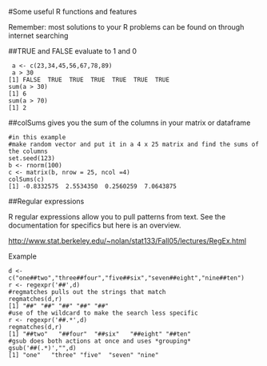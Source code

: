 #Some useful R functions and features 

Remember: most solutions to your R problems can be found on through internet searching

##TRUE and FALSE evaluate to 1 and 0

	 a <- c(23,34,45,56,67,78,89)
	 a > 30
	[1] FALSE  TRUE  TRUE  TRUE  TRUE  TRUE  TRUE
	sum(a > 30)
	[1] 6
	sum(a > 70)
	[1] 2
	
##colSums gives you the sum of the columns in your matrix or dataframe

	#in this example
	#make random vector and put it in a 4 x 25 matrix and find the sums of the columns 
	set.seed(123)
	b <- rnorm(100)
	c <- matrix(b, nrow = 25, ncol =4)
	colSums(c)
	[1] -0.8332575  2.5534350  0.2560259  7.0643875
	
##Regular expressions

R regular expressions allow you to pull patterns from text. See the documentation for specifics but here is an overview.

http://www.stat.berkeley.edu/~nolan/stat133/Fall05/lectures/RegEx.html

Example

	d <- c("one##two","three##four","five##six","seven##eight","nine##ten")
	r <- regexpr('##',d)
	#regmatches pulls out the strings that match
	regmatches(d,r)
	[1] "##" "##" "##" "##" "##"
	#use of the wildcard to make the search less specific
	r <- regexpr('##.*',d)
	regmatches(d,r)
	[1] "##two"   "##four"  "##six"   "##eight" "##ten"  
	#gsub does both actions at once and uses *grouping*
	gsub('##(.*)',"",d)
	[1] "one"   "three" "five"  "seven" "nine" 
